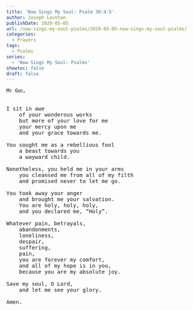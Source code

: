 ```yaml
---
title: 'Now Sings My Soul: Psalm 30:4-5'
author: Joseph Louthan
publishDate: 2020-05-05
url: /now-sings-my-soul-psalms/2020-05-05-now-sings-my-soul-psalms/
categories:
  - Prayers
tags:
  - Psalms
series:
  - 'Now Sings My Soul: Psalms'
showtoc: false
draft: false
---
```

<pre>
<div style="font-variant: small-caps;">My God,</div>
&nbsp;
I sit in awe
	of your wonderous works
	but more of your love for me
	your mercy upon me
	and your grace towards me.

You sought me as a rebellious fool
	a beast towards you
	a wayward child.

Nonetheless, you held me in your arms
	you cleansed me from all of my filth
	and promised never to let me go.

You took away your anger
	and brought me your salvation.
	You are holy, holy, holy,
	and you declared me, “Holy”.

Whatever pain, betrayals,
	abandonments,
	loneliness,
	despair,
	suffering,
	pain,
	you are forever my comfort,
	and all of my hope is in you,
	because you are my absolute joy.

Save my soul, O Lord,
	and let me see your glory.

Amen.</pre>

